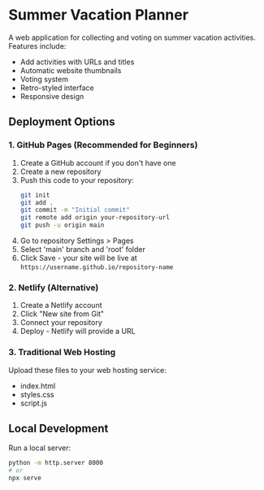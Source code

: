 # Summer Vacation Planner

A web application for collecting and voting on summer vacation activities. Features include:
- Add activities with URLs and titles
- Automatic website thumbnails
- Voting system
- Retro-styled interface
- Responsive design

## Deployment Options

### 1. GitHub Pages (Recommended for Beginners)
1. Create a GitHub account if you don't have one
2. Create a new repository
3. Push this code to your repository:
   ```bash
   git init
   git add .
   git commit -m "Initial commit"
   git remote add origin your-repository-url
   git push -u origin main
   ```
4. Go to repository Settings > Pages
5. Select 'main' branch and 'root' folder
6. Click Save - your site will be live at `https://username.github.io/repository-name`

### 2. Netlify (Alternative)
1. Create a Netlify account
2. Click "New site from Git"
3. Connect your repository
4. Deploy - Netlify will provide a URL

### 3. Traditional Web Hosting
Upload these files to your web hosting service:
- index.html
- styles.css
- script.js

## Local Development
Run a local server:
```bash
python -m http.server 8000
# or
npx serve
```


